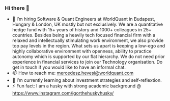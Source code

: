 ### Hi there 👋

- 🔭 I’m hiring Software & Quant Engineers at WorldQuant in Budapest, Hungary & London, UK mostly but not exclusively. We are a quantitative hedge fund with 15+ years of history and 1000+ colleagues in 25+ countries. Besides being a heavily tech focused financial firm with a relaxed and intellectually stimulating work environment, we also provide top pay levels in the region. What sets us apart is keeping a low-ego and highly collaborative environment with openness, ability to practice autonomy which is supported by our flat hierarchy. We do not need prior experience in financial services to join our Technology organisation. Do get in touch if you would like to have an informal chat. 
- 📫 How to reach me: mercedesz.hevesi@worldquant.com
- 🌱 I’m currently learning about investment strategies and self-reflextion. 
- ⚡ Fun fact: I am a husky with strong academic background @  https://www.instagram.com/igorthehuskyhusky/
